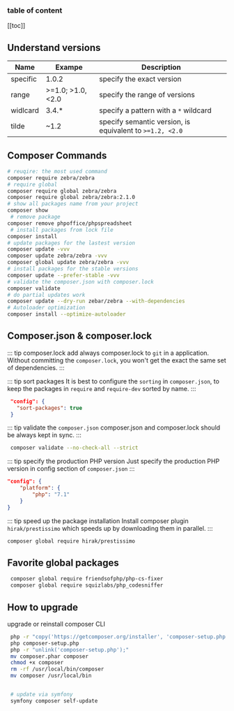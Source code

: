 <div align="center">
    <span class="iconify" data-icon="cib:composer" data-inline="false" width="100"></span>
</div>

<h3>table of content</h3>

[[toc]]

## Understand versions

| Name     | Exampe            | Description                                              |
| -------- | ----------------- | -------------------------------------------------------- |
| specific | 1.0.2             | specify the exact version                                |
| range    | >=1.0; >1.0, <2.0 | specify the range of versions                            |
| widlcard | 3.4.\*            | specify a pattern with a `*` wildcard                    |
| tilde    | ~1.2              | specify semantic version, is equivalent to `>=1.2, <2.0` |

## Composer Commands

```bash
# reuqire: the most used command
composer require zebra/zebra
# require global
composer require global zebra/zebra
composer require global zebra/zebra:2.1.0
# show all packages name from your project
composer show
 # remove package
composer remove phpoffice/phpspreadsheet
 # install packages from lock file
composer install
# update packages for the lastest version
composer update -vvv
composer update zebra/zebra -vvv
composer global update zebra/zebra -vvv
# install packages for the stable versions
composer update --prefer-stable -vvv
# validate the composer.json with composer.lock
composer validate
# do partial updates work
composer update --dry-run zebar/zebra --with-dependencies
# Autoloader optimization
composer install --optimize-autoloader
```

## Composer.json & composer.lock

::: tip composer.lock
add always composer.lock to `git` in a application. Without committing the `composer.lock`, you won't get the exact the same set of dependencies.
:::

::: tip sort packages
It is best to configure the `sorting` in `composer.json`, to keep the packages in `require` and `require-dev` sorted by name.
:::

```json
 "config": {
   "sort-packages": true
 }
```

::: tip validate the `composer.json`
composer.json and composer.lock should be always kept in sync.
:::

```bash
 composer validate --no-check-all --strict
```

::: tip specify the production PHP version
Just specify the production PHP version in config section of `composer.json`
:::

```json
"config": {
    "platform": {
        "php": "7.1"
    }
}
```

::: tip speed up the package installation
Install composer plugin `hirak/prestissimo` which speeds up by downloading them in parallel.
:::

```bash
composer global require hirak/prestissimo
```

## Favorite global packages

```bash
 composer global require friendsofphp/php-cs-fixer
 composer global require squizlabs/php_codesniffer
```

## How to upgrade
upgrade or reinstall composer CLI
```bash
 php -r "copy('https://getcomposer.org/installer', 'composer-setup.php');" 
 php composer-setup.php
 php -r "unlink('composer-setup.php');"
 mv composer.phar composer
 chmod +x composer
 rm -rf /usr/local/bin/composer
 mv composer /usr/local/bin


 # update via symfony
 symfony composer self-update 
```



